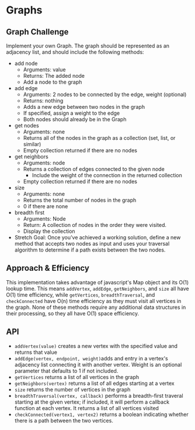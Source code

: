 # Graphs

## Graph Challenge

Implement your own Graph. The graph should be represented as an adjacency list, and should include the following methods:

- add node
  - Arguments: value
  - Returns: The added node
  - Add a node to the graph
- add edge
  - Arguments: 2 nodes to be connected by the edge, weight (optional)
  - Returns: nothing
  - Adds a new edge between two nodes in the graph
  - If specified, assign a weight to the edge
  - Both nodes should already be in the Graph
- get nodes
  - Arguments: none
  - Returns all of the nodes in the graph as a collection (set, list, or similar)
  - Empty collection returned if there are no nodes
- get neighbors
  - Arguments: node
  - Returns a collection of edges connected to the given node
    - Include the weight of the connection in the returned collection
  - Empty collection returned if there are no nodes
- size
  - Arguments: none
  - Returns the total number of nodes in the graph
  - 0 if there are none
- breadth first
  - Arguments: Node
  - Return: A collection of nodes in the order they were visited.
  - Display the collection
- Stretch Goal: Once you’ve achieved a working solution, define a new method that accepts two nodes as input and uses your traversal algorithm to determine if a path exists between the two nodes.

## Approach & Efficiency

This implementation takes advantage of javascript's Map object and its O(1) lookup time. This means `addVertex`, `addEdge`, `getNeighbors`, and `size` all have O(1) time efficiency, while `getVertices`, `breadthTraversal`, and `checkConnected` have O(n) time efficiency as they must visit all vertices in the graph. None of these methods require any additional data structures in their processing, so they all have O(1) space efficiency.

## API

- `addVertex(value)` creates a new vertex with the specified value and returns that value
- `addEdge(vertex, endpoint, weight)`adds and entry in a vertex's adjacency list connecting it with another vertex. Weight is an optional parameter that defaults to 1 if not included.
- `getVertices` returns a list of all vertices in the graph
- `getNeighbors(vertex)` returns a list of all edges starting at a vertex
- `size` returns the number of vertices in the graph
- `breadthTraversal(vertex, callback)` performs a breadth-first traveral starting at the given vertex; if included, it will perform a callback function at each vertex. It returns a list of all vertices visited
- `checkConnected(vertex1, vertex2)` returns a boolean indicating whether there is a path between the two vertices.
